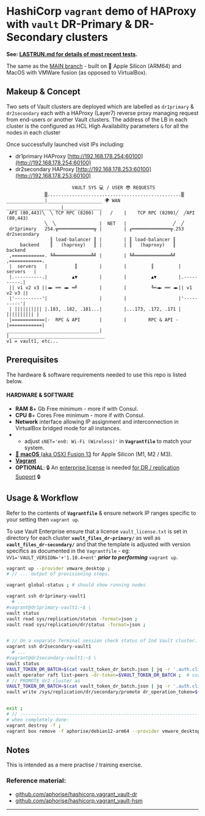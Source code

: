 # HashiCorp `vagrant` demo of HAProxy with **`vault`** DR-Primary & DR-Secondary clusters

**See: [LASTRUN.md for details of most recent tests](LASTRUN.md).**

The same as the [MAIN branch](main/README.md) - built on :apple: Apple Silicon (ARM64) and MacOS with VMWare fusion (as opposed to VirtualBox).


## Makeup & Concept

Two sets of Vault clusters are deployed which are labelled as `dr1primary` & `dr2secondary` each with a HAProxy (Layer7) reverse proxy managing request from end-users or another Vault clusters. The address of the LB in each cluster is the configured as HCL High Availability parameters `` & `` for all the nodes in each cluster

Once successfully launched visit IPs including:
 - dr1primary HAProxy [http://192.168.178.254:60100](http://192.168.178.254:60100)
 - dr2secondary HAProxy [http://192.168.178.253:60100](http://192.168.178.253:60100)

```
                        VAULT SYS 💻 / USER 😎 REQUESTS
              ▒.................................................▒ 
______________|____________________ 🌍 WAN  ____________________|______________
 API (80,443)╲  ╲ TCP RPC (8200)  |   /    |    TCP RPC (8200)╱  ╱API (80,443)
              ╲  ╲                |  NET   |                 ╱  ╱              
 dr1primary   254.╦═════════════╦ |        | ╓══════════════╦.253  dr2secondary           
                ║ load-balancer ║ |        | ║ load-balancer ║                 
     backend    ║   (haproxy)   ║ |        | ║   (haproxy)   ║    backend      
 ,============. ╚╩═════════════╩╝ |        | ╚╩═════════════╩╝ ,============.  
 |  servers   |          ║        |        |         ║         |  servers   |  
 |.----------.|         ▲▼        |        |         ▲▼        |.----------.|  
 || v1 v2 v3 ||◄► ══ ◄► ═╝        |        |         ╚═◄► ══ ◄►|| v1 v2 v3 ||  
 |'----------'|                   |        |                   |'----------'|  
 | |||||||||| |.183, .182, .181...|        |...173, .172, .171 | |||||||||| |  
 |============|-  RPC & API       |        |        RPC & API -|============|  
__________________________________|        |___________________________________
v1 = vault1, etc...
```


## Prerequisites
The hardware & software requirements needed to use this repo is listed below.
 
#### HARDWARE & SOFTWARE
 - **RAM** **8**+ Gb Free minimum - more if with Consul.
 - **CPU** **8**+ Cores Free minimum - more if with Consul.
 - **Network** interface allowing IP assignment and interconnection in VirtualBox bridged mode for all instances.
 - - adjust `sNET='en0: Wi-Fi (Wireless)'` in **`Vagrantfile`** to match your system.
 - [:apple: **macOS** (aka OSX) Fusion 13](https://www.vmware.com/products/fusion.html) for Apple Silicon (M1, M2 / M3).
 - [**Vagrant**](https://www.vagrantup.com/)
 - **OPTIONAL**: :lock: An [enterprise license](https://www.hashicorp.com/products/vault/pricing/) is needed [for DR / replication Support](https://www.vaultproject.io/docs/enterprise) :lock:


## Usage & Workflow
Refer to the contents of **`Vagrantfile`** & ensure network IP ranges specific to your setting then `vagrant up`.

To use Vault Enterprise ensure that a license `vault_license.txt` is set in directory for each cluster **`vault_files_dr-primary/`** as well as **`vault_files_dr-secondary/`** and that the template is adjusted with version specifics as documented in the `Vagrantfile` - eg: `VV1='VAULT_VERSION='+'1.10.4+ent'` ***prior to performing*** `vagrant up`.

```bash
vagrant up --provider vmware_desktop ;
# // ... output of provisioning steps.

vagrant global-status ; # should show running nodes

vagrant ssh dr1primary-vault1
  # ...
#vagrant@dr1primary-vault1:~$ \
vault status
vault read sys/replication/status -format=json ;
vault read sys/replication/dr/status -format=json ;


# // On a separate Terminal session check status of 2nd Vault cluster.
vagrant ssh dr2secondary-vault1
  # ...
#vagrant@dr2secondary-vault1:~$ \
vault status
VAULT_TOKEN_DR_BATCH=$(cat vault_token_dr_batch.json | jq -r '.auth.client_token') ;
vault operator raft list-peers -dr-token=$VAULT_TOKEN_DR_BATCH ;  # curl -k -X PUT -H "X-Vault-Token: ${VAULT_TOKEN}" -d '{"dr_operation_token":"'$VAULT_TOKEN_DR_BATCH'"}' ${VAULT_ADDR}/v1/sys/storage/raft/configuration ;
# // PROMOTE dr2 cluster as
VAULT_TOKEN_DR_BATCH=$(cat vault_token_dr_batch.json | jq -r '.auth.client_token') ;
vault write /sys/replication/dr/secondary/promote dr_operation_token=${VAULT_TOKEN_DR_BATCH} ;


exit ;
# // ---------------------------------------------------------------------------
# when completely done:
vagrant destroy -f ;
vagrant box remove -f aphorise/debian12-arm64 --provider vmware_desktop ; # ... delete box images
```

## Notes
This is intended as a mere practise / training exercise.

### Reference material:

 - [github.com/aphorise/hashicorp.vagrant_vault-dr](https://github.com/aphorise/hashicorp.vagrant_vault-dr)
 - [github.com/aphorise/hashicorp.vagrant_vault-hsm](https://github.com/aphorise/hashicorp.vagrant_vault-hsm)

------
